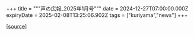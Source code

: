 +++
title = """声の広報_2025年1月号"""
date = 2024-12-27T07:00:00.000Z
expiryDate = 2025-02-08T13:25:06.902Z
tags = ["kuriyama","news"]
+++


[[source]](https://www.town.kuriyama.hokkaido.jp/site/koho/29881.html)

